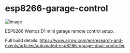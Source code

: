 # esp8266-garage-control
![image](keurig-preview.jpg)

ESP8266 Wemos D1 mini garage remote control setup.

Full build details: https://www.arrow.com/en/research-and-events/articles/automated-esp8266-garage-door-controller
